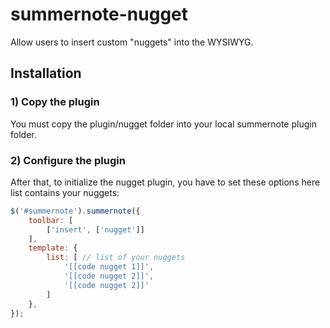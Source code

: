 summernote-nugget
=============

Allow users to insert custom "nuggets" into the WYSIWYG.


Installation
-------------

### 1) Copy the plugin

You must copy the plugin/nugget folder into your local summernote plugin folder.

### 2) Configure the plugin

After that, to initialize the nugget plugin, you have to set these options here list contains your nuggets:

``` js
$('#summernote').summernote({
    toolbar: [
        ['insert', ['nugget']]
    ],
    template: {
        list: [ // list of your nuggets
            '[[code nugget 1]]',
            '[[code nugget 2]]',
            '[[code nugget 2]]'
        ]
    },
});
```